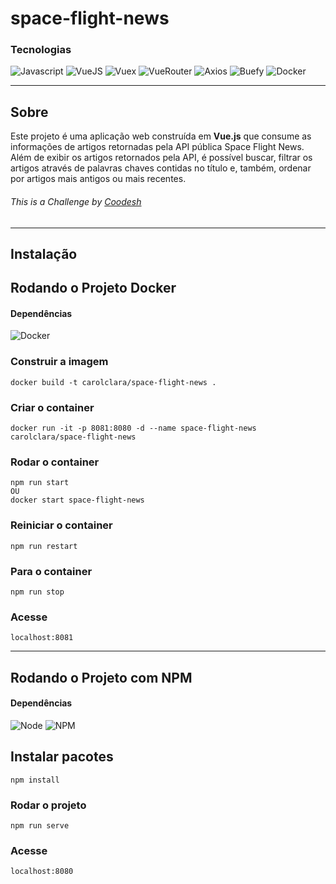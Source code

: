 # space-flight-news

### Tecnologias
![Javascript](https://img.shields.io/badge/JavaScript-yellow)
![VueJS](https://img.shields.io/badge/Vue.js-green)
![Vuex](https://img.shields.io/badge/Vuex-darkgreen)
![VueRouter](https://img.shields.io/badge/VueRouter-brightgreen)
![Axios](https://img.shields.io/badge/Axios-blue)
![Buefy](https://img.shields.io/badge/Buefy-blueviolet)
![Docker](https://img.shields.io/badge/Docker-blue)

---

## Sobre

Este projeto é uma aplicação web construída em **Vue.js** que consume as informações de artigos retornadas 
pela API pública Space Flight News. Além de exibir os artigos retornados pela API, é possível buscar, filtrar 
os artigos através de palavras chaves contidas no título e, também, ordenar por artigos mais antigos ou 
mais recentes.

###### This is a Challenge by [Coodesh](https://coodesh.com/)

---

## Instalação
## Rodando o Projeto Docker

#### Dependências
![Docker](https://img.shields.io/badge/Docker--blue)

### Construir a imagem
```
docker build -t carolclara/space-flight-news .
```

### Criar o container
```
docker run -it -p 8081:8080 -d --name space-flight-news carolclara/space-flight-news
```

### Rodar o container
```
npm run start 
OU 
docker start space-flight-news
```

### Reiniciar o container
```
npm run restart
```

### Para o container
```
npm run stop
```

### Acesse
```
localhost:8081
```


---

## Rodando o Projeto com NPM

#### Dependências

![Node](https://img.shields.io/badge/Node.js-16.13.0-success)
![NPM](https://img.shields.io/badge/NPM-8.1.0-red)

## Instalar pacotes
```
npm install
```

### Rodar o projeto
```
npm run serve
```

### Acesse
```
localhost:8080
```

